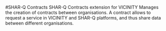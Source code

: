 #SHAR-Q Contracts
SHAR-Q Contracts extension for VICINITY
Manages the creation of contracts between organisations. A contract allows to request a service in VICINITY and SHAR-Q platforms, and thus share data between different organisations.